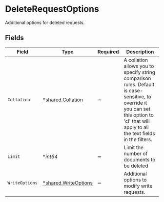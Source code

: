 # DeleteRequestOptions

Additional options for deleted requests.


## Fields

| Field                                                                                                                                                                                       | Type                                                                                                                                                                                        | Required                                                                                                                                                                                    | Description                                                                                                                                                                                 |
| ------------------------------------------------------------------------------------------------------------------------------------------------------------------------------------------- | ------------------------------------------------------------------------------------------------------------------------------------------------------------------------------------------- | ------------------------------------------------------------------------------------------------------------------------------------------------------------------------------------------- | ------------------------------------------------------------------------------------------------------------------------------------------------------------------------------------------- |
| `Collation`                                                                                                                                                                                 | [*shared.Collation](../../../pkg/models/shared/collation.md)                                                                                                                                | :heavy_minus_sign:                                                                                                                                                                          | A collation allows you to specify string comparison rules. Default is case-sensitive, to override it you can set this option to 'ci' that will apply to all the text fields in the filters. |
| `Limit`                                                                                                                                                                                     | **int64*                                                                                                                                                                                    | :heavy_minus_sign:                                                                                                                                                                          | Limit the number of documents to be deleted                                                                                                                                                 |
| `WriteOptions`                                                                                                                                                                              | [*shared.WriteOptions](../../../pkg/models/shared/writeoptions.md)                                                                                                                          | :heavy_minus_sign:                                                                                                                                                                          | Additional options to modify write requests.                                                                                                                                                |